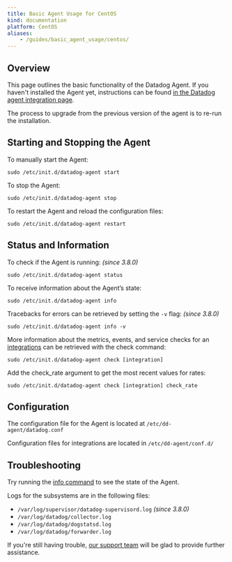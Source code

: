 ```yaml
---
title: Basic Agent Usage for CentOS
kind: documentation
platform: CentOS
aliases:
    - /guides/basic_agent_usage/centos/
---
```


## Overview

This page outlines the basic functionality of the Datadog Agent.
If you haven't installed the Agent yet, instructions can be found
[in the Datadog agent integration page](https://app.datadoghq.com/account/settings#agent/centos).

The process to upgrade from the previous version of the agent is to re-run the installation.

## Starting and Stopping the Agent
To manually start the Agent:
```shell
sudo /etc/init.d/datadog-agent start
```

To stop the Agent:
```shell
sudo /etc/init.d/datadog-agent stop
```

To restart the Agent and reload the configuration files:
```shell
sudo /etc/init.d/datadog-agent restart
```

## Status and Information
To check if the Agent is running: *(since 3.8.0)*
```shell
sudo /etc/init.d/datadog-agent status
```

To receive information about the Agent’s state:
```shell
sudo /etc/init.d/datadog-agent info
```

Tracebacks for errors can be retrieved by setting the `-v` flag: *(since 3.8.0)*
```shell
sudo /etc/init.d/datadog-agent info -v
```

More information about the metrics, events, and service checks for an [integrations](/integrations) can be retrieved with the check command:
```shell
sudo /etc/init.d/datadog-agent check [integration]
```

Add the check_rate argument to get the most recent values for rates:
```shell
sudo /etc/init.d/datadog-agent check [integration] check_rate
```

## Configuration

The configuration file for the Agent is located at `/etc/dd-agent/datadog.conf`

Configuration files for integrations are located in `/etc/dd-agent/conf.d/`

## Troubleshooting
Try running the [info command](#status-and-information) to see the state of the Agent.

Logs for the subsystems are in the following files:

* `/var/log/supervisor/datadog-supervisord.log` *(since 3.8.0)*
* `/var/log/datadog/collector.log`
* `/var/log/datadog/dogstatsd.log`
* `/var/log/datadog/forwarder.log`

If you're still having trouble, [our support team](/help) will be glad to provide further assistance.

